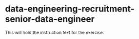 # data-engineering-recruitment-senior-data-engineer

This will hold the instruction text for the exercise.
